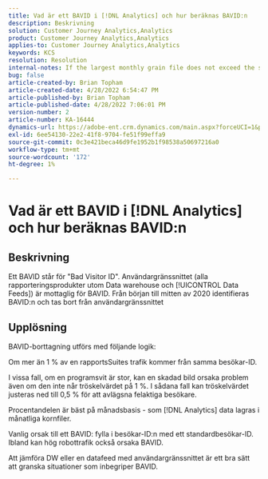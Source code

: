 ```yaml
---
title: Vad är ett BAVID i [!DNL Analytics] och hur beräknas BAVID:n
description: Beskrivning
solution: Customer Journey Analytics,Analytics
product: Customer Journey Analytics,Analytics
applies-to: Customer Journey Analytics,Analytics
keywords: KCS
resolution: Resolution
internal-notes: If the largest monthly grain file does not exceed the size threshold (250MB default), we do not examine the suite for bad visids.
bug: false
article-created-by: Brian Topham
article-created-date: 4/28/2022 6:54:47 PM
article-published-by: Brian Topham
article-published-date: 4/28/2022 7:06:01 PM
version-number: 2
article-number: KA-16444
dynamics-url: https://adobe-ent.crm.dynamics.com/main.aspx?forceUCI=1&pagetype=entityrecord&etn=knowledgearticle&id=ff03cea8-24c7-ec11-a7b6-0022480a1b03
exl-id: 6ee54130-22e2-41f8-9704-fe51f99effa9
source-git-commit: 0c3e421beca46d9fe1952b1f98538a50697216a0
workflow-type: tm+mt
source-wordcount: '172'
ht-degree: 1%

---
```


# Vad är ett BAVID i [!DNL Analytics] och hur beräknas BAVID:n

## Beskrivning


Ett BAVID står för &quot;Bad Visitor ID&quot;. Användargränssnittet (alla rapporteringsprodukter utom Data warehouse och [!UICONTROL Data Feeds]) är mottaglig för BAVID.
Från början till mitten av 2020 identifieras BAVID:n och tas bort från användargränssnittet






## Upplösning


BAVID-borttagning utförs med följande logik:

Om mer än 1 % av en rapportsSuites trafik kommer från samma besökar-ID.

I vissa fall, om en programsvit är stor, kan en skadad bild orsaka problem även om den inte når tröskelvärdet på 1 %. I sådana fall kan tröskelvärdet justeras ned till 0,5 % för att avlägsna felaktiga besökare.

Procentandelen är bäst på månadsbasis - som [!DNL Analytics] data lagras i månatliga kornfiler.



Vanlig orsak till ett BAVID: fylla i besökar-ID:n med ett standardbesökar-ID. Ibland kan hög robottrafik också orsaka BAVID.

Att jämföra DW eller en datafeed med användargränssnittet är ett bra sätt att granska situationer som inbegriper BAVID.
